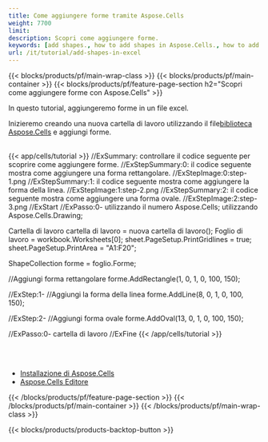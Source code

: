 ```yaml
---
title: Come aggiungere forme tramite Aspose.Cells
weight: 7700
limit:
description: Scopri come aggiungere forme.
keywords: [add shapes., how to add shapes in Aspose.Cells., how to add shapes using Aspose.Cells]
url: /it/tutorial/add-shapes-in-excel
---
```

{{< blocks/products/pf/main-wrap-class >}}
{{< blocks/products/pf/main-container >}}
{{< blocks/products/pf/feature-page-section h2="Scopri come aggiungere forme con Aspose.Cells" >}}

<p>
In questo tutorial, aggiungeremo forme in un file excel.
</p>

<p>
 Inizieremo creando una nuova cartella di lavoro utilizzando il file<a href="https://www.nuget.org/packages/Aspose.Cells">biblioteca Aspose.Cells</a> e aggiungi forme.
</p>

<br />
{{< app/cells/tutorial >}}
//ExSummary: controllare il codice seguente per scoprire come aggiungere forme.
//ExStepSummary:0: il codice seguente mostra come aggiungere una forma rettangolare.
//ExStepImage:0:step-1.png
//ExStepSummary:1: il codice seguente mostra come aggiungere la forma della linea.
//ExStepImage:1:step-2.png
//ExStepSummary:2: il codice seguente mostra come aggiungere una forma ovale.
//ExStepImage:2:step-3.png
//ExStart
//ExPasso:0-
utilizzando il numero Aspose.Cells;
utilizzando Aspose.Cells.Drawing;





Cartella di lavoro cartella di lavoro = nuova cartella di lavoro();
Foglio di lavoro = workbook.Worksheets[0];
sheet.PageSetup.PrintGridlines = true;
sheet.PageSetup.PrintArea = "A1:F20";

ShapeCollection forme = foglio.Forme;

//Aggiungi forma rettangolare
forme.AddRectangle(1, 0, 1, 0, 100, 150);

//ExStep:1-
//Aggiungi la forma della linea
forme.AddLine(8, 0, 1, 0, 100, 150);

//ExStep:2-
//Aggiungi forma ovale
forme.AddOval(13, 0, 1, 0, 100, 150);

//ExPasso:0-
cartella di lavoro
//ExFine
{{< /app/cells/tutorial >}}
<br />

<br />
<br />
<div class="code-sample">
    <ul class="link-list">
        <li class="link-item"><a href="https://docs.aspose.com/cells/net/installation/">Installazione di Aspose.Cells</a></li>
        <li class="link-item"><a href="https://products.aspose.app/cells/editor/">Aspose.Cells Editore</a></li>
    </ul>
</div>

{{< /blocks/products/pf/feature-page-section >}}
{{< /blocks/products/pf/main-container >}}
{{< /blocks/products/pf/main-wrap-class >}}

{{< blocks/products/products-backtop-button >}}